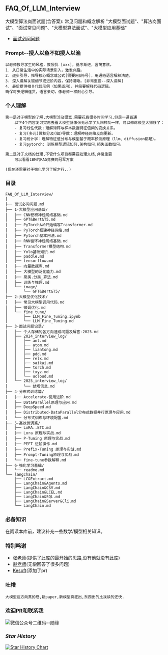 ## FAQ_Of_LLM_Interview

大模型算法岗面试题(含答案):
常见问题和概念解析 "大模型面试题"、"算法岗面试"、"面试常见问题"、"大模型算法面试"、"大模型应用基础"

- [面试必问问题](面试必问问题.md)

### Prompt--授人以鱼不如授人以渔
```
以老师教导学生的风格，教授我 [xxx]，循序渐进，言简意赅。  
1. 从日常生活中的实际场景引入，激发兴趣。  
2. 逐步引导，推导核心概念或公式[需要用$符号]，用通俗语言解释清楚。  
3. 深入讲解关键细节或进阶内容，保持清晰。[非常重要--深入讲解]  
4. 最后提供相关代码示例（如果适用），并简要解释代码逻辑。
确保每步逻辑连贯，语言亲切，像老师一样耐心引导。
```

### 个人理解

```
第一是对于模型的了解,大模型涉及很宽,需要花费很多时间学习,但是一通百通
    以下4个内容复习完再去看大模型就像张无忌学了九阳神功一样，可以修炼模型大挪移了：
    - 复习线性代数：理解矩阵与样本数据特征值间的变换关系。
    - 复习(多元)微积分及(偏)导数：理解神经网络反向更新。
    - 复习统计学：理解特征值分布与模型基于概率预测原理（llm、diffusion都是）。
    - 复习pytorch: 训练模型逻辑如何,架构如何,损失函数如何。

第二是对于文档的处理,不管什么项目都需要处理文档,非常重要
    可以看看IBM的RAG竞赛的冠军方案

(现在还需要对于强化学习了解才行..)
```

### 目录

```text
FAQ_Of_LLM_Interview/
|
├── 面试必问问题.md
├── 1-大模型应用基础/
│   ├── CNN卷积神经网络基础.md
│   ├── GPT&Bert&T5.md
│   ├── PyTorch从0开始编写Transformer.md
│   ├── PyTorch搭建神经网络.md
│   ├── Pytorch基本用法.md
│   ├── RNN循环神经网络基础.md
│   ├── Transformer模型结构.md
│   ├── Yolo基础知识.md
│   ├── paddle.md
│   ├── tensorflow.md
│   ├── 向量数据库.md
│   ├── 大模型的泛化能力.md
│   ├── 聚类.分类_算法.md
│   ├── 训练与推理.md
│   └── image/
│       └── GPT&Bert&T5/
├── 2-大模型优化技术/
│   ├── 常见大模型调用代码.md
│   ├── 微调优化.md
│   └── fine_tune/
│       ├── LLM_Fine_Tuning.ipynb
│       └── LLM_Fine_Tuning.md
├── 3-面试问题记录/
│   ├── 个人存储的各方向速成问题及解答-2025.md
│   ├── 2024_interview_log/
│   │   ├── ant.md
│   │   ├── atom.md
│   │   ├── liantong.md
│   │   ├── pdd.md
│   │   ├── relx.md
│   │   ├── saikai.md
│   │   ├── torch.md
│   │   ├── txyz.md
│   │   └── ucloud.md
│   └── 2025_interview_log/
│       └── 喆塔信息.md
├── 4-分布式训练篇/
│   ├── Accelerate-使用进阶.md
│   ├── DataParallel原理与应用.md
│   ├── DeepSpeed.md
│   ├── Distributed-DataParallel分布式数据并行原理与应用.md
│   └── 分布式训练与环境配置.md
├── 5-高效微调篇/
│   ├── LoRA..ETC.md
│   ├── Lora 原理与实战.md
│   ├── P-Tuning 原理与实战.md
│   ├── PEFT 进阶操作.md
│   ├── Prefix-Tuning 原理与实战.md
│   ├── Prompt-Tuning原理与实战.md
│   └── fine-tune参数解释.md
├── 6-强化学习基础/
│   └── readme.md
└── langchain/
    ├── LC&Extract.md
    ├── LangChain&Agents.md
    ├── LangChain&CSV.md
    ├── LangChain&LCEL.md
    ├── LangChain&SQL.md
    ├── LangChain&Server&Cli.md
    └── LangChain.md
```

### 必备知识

在阅读本库前，建议补充一些数学/模型相关知识。

### 特别鸣谢
- [张老师](https://github.com/zyxcambridge)(提供了此库的最开始的思路,没有他就没有此库)
- [赵老师](https://未提供链接,hh.com)(无偿回答了很多问题)
- [Kesoft](https://github.com/Kesoft)(添加了pr)

### 吐槽

```text
大模型这方向真的卷,新paper,新模型疯狂出,东西出的比我读的还快.
```

### 欢迎PR和联系我

![微信公众号二维码--随缘](using_files/wechat/self_qr.png)

### *Star History*
[![Star History Chart](https://api.star-history.com/svg?repos=aceliuchanghong/FAQ_Of_LLM_Interview&type=Date)](https://www.star-history.com/#aceliuchanghong/FAQ_Of_LLM_Interview&Date)
